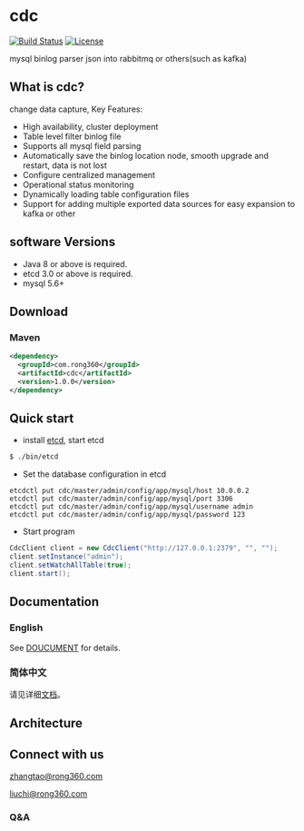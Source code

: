 # cdc
[![Build Status](https://www.travis-ci.org/rong360/cdc.svg?branch=master)](https://www.travis-ci.org/rong360/cdc)
[![License](https://img.shields.io/badge/Licence-Apache%202.0-blue.svg?style=flat-square)](http://www.apache.org/licenses/LICENSE-2.0.html)

mysql binlog parser json into rabbitmq or others(such as kafka)
## What is cdc?
change data capture, Key Features:
- High availability, cluster deployment
- Table level filter binlog file
- Supports all mysql field parsing
- Automatically save the binlog location node, smooth upgrade and restart, data is not lost
- Configure centralized management
- Operational status monitoring
- Dynamically loading table configuration files
- Support for adding multiple exported data sources for easy expansion to kafka or other
## software Versions

- Java 8 or above is required.
- etcd 3.0 or above is required.
- mysql 5.6+

## Download

### Maven
```xml
<dependency>
  <groupId>com.rong360</groupId>
  <artifactId>cdc</artifactId>
  <version>1.0.0</version>
</dependency>
```
## Quick start
* install [etcd](https://coreos.com/etcd/docs/latest/dl_build.html), start etcd
```bash
$ ./bin/etcd
```
* Set the database configuration in etcd
```config
etcdctl put cdc/master/admin/config/app/mysql/host 10.0.0.2
etcdctl put cdc/master/admin/config/app/mysql/port 3306
etcdctl put cdc/master/admin/config/app/mysql/username admin
etcdctl put cdc/master/admin/config/app/mysql/password 123
```
* Start program
```java
CdcClient client = new CdcClient("http://127.0.0.1:2379", "", "");
client.setInstance("admin");
client.setWatchAllTable(true);
client.start();
```
## Documentation
### English
See [DOUCUMENT](https://github.com/rong360/cdc/blob/master/doc/english.md) for details.
### 简体中文
请见详细[文档](https://github.com/rong360/cdc/blob/master/doc/中文.md)。
## Architecture
## Connect with us
<zhangtao@rong360.com>

<liuchi@rong360.com>
### Q&A
